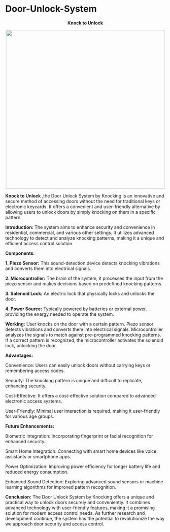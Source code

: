 # Door-Unlock-System
<p align="center">
<b>Knock to Unlock</b>
</p>
<p align="center">
<img src="https://github.com/AdityaPalakurty/Door-Unlock-System/assets/98629876/9b60a439-d6c9-4a82-8b68-37f2ef106cec" alt="" width="500" height="500">
</p>

****Knock to Unlock****
,the Door Unlock System by Knocking is an innovative and secure method of accessing doors without the need for traditional keys or electronic keycards. It offers a convenient and user-friendly alternative by allowing users to unlock doors by simply knocking on them in a specific pattern.



****Introduction:****
  The system aims to enhance security and convenience in residential, commercial, and various other settings. It utilizes advanced technology to detect and analyze knocking patterns, making it a unique and efficient access control solution.



**Components:**

**1. Piezo Sensor:** This sound-detection device detects knocking vibrations and converts them into electrical signals.

**2. Microcontroller:** The brain of the system, it processes the input from the piezo sensor and makes decisions based on predefined knocking patterns.

**3. Solenoid Lock:** An electric lock that physically locks and unlocks the door.

**4. Power Source:** Typically powered by batteries or external power, providing the energy needed to operate the system.


**Working:**
User knocks on the door with a certain pattern.
Piezo sensor detects vibrations and converts them into electrical signals.
Microcontroller analyzes the signals to match against pre-programmed knocking patterns.
If a correct pattern is recognized, the microcontroller activates the solenoid lock, unlocking the door.

**Advantages:**

Convenience: Users can easily unlock doors without carrying keys or remembering access codes.

Security: The knocking pattern is unique and difficult to replicate, enhancing security.

Cost-Effective: It offers a cost-effective solution compared to advanced electronic access systems.

User-Friendly: Minimal user interaction is required, making it user-friendly for various age groups.


**Future Enhancements:**

Biometric Integration: Incorporating fingerprint or facial recognition for enhanced security.

Smart Home Integration: Connecting with smart home devices like voice assistants or smartphone apps.

Power Optimization: Improving power efficiency for longer battery life and reduced energy consumption.

Enhanced Sound Detection: Exploring advanced sound sensors or machine learning algorithms for improved pattern recognition.


**Conclusion:**
The Door Unlock System by Knocking offers a unique and practical way to unlock doors securely and conveniently. It combines advanced technology with user-friendly features, making it a promising solution for modern access control needs. As further research and development continue, the system has the potential to revolutionize the way we approach door security and access control.
